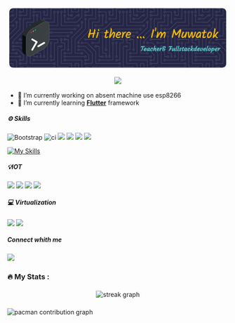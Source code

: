 <!-- ## Hi there 👋 -->

![muwatok project](img/github-header-image.png)

<!--
**imam-muwatok/imam-muwatok** is a ✨ _special_ ✨ repository because its `README.md` (this file) appears on your GitHub profile.

Here are some ideas to get you started:

- 🔭 I’m currently working on ...
- 🌱 I’m currently learning ...
- 👯 I’m looking to collaborate on ...
- 🤔 I’m looking for help with ...
- 💬 Ask me about ...
- 📫 How to reach me: ...
- 😄 Pronouns: ...
- ⚡ Fun fact: ...
-->

<div align="center">
  <img src="https://visitor-badge.laobi.icu/badge?page_id=imam-muwatok.imam-muwatok&"  />
</div>

- 🔭 I’m currently working on absent machine use esp8266
- 🌱 I’m currently learning [**Flutter**](https://flutter.dev/) framework

##### ⚙️ Skills
![Bootstrap](https://img.shields.io/badge/Bootstrap-563D7C?style=for-the-badge&logo=bootstrap&logoColor=white) ![ci](https://img.shields.io/badge/Codeigniter-EF4223?style=for-the-badge&logo=codeigniter&logoColor=white) ![](https://img.shields.io/badge/Laravel-FF2D20?style=for-the-badge&logo=laravel&logoColor=white) ![](https://img.shields.io/badge/Node%20js-339933?style=for-the-badge&logo=nodedotjs&logoColor=white) ![](https://img.shields.io/badge/React-20232A?style=for-the-badge&logo=react&logoColor=61DAFB) ![](https://img.shields.io/badge/Flutter-02569B?style=for-the-badge&logo=flutter&logoColor=white)

<!-- [![My Skills](https://skillicons.dev/icons?i=bootstrap,tailwind,laravel,react,nodejs,flutter,vite,mysql,sqlite&perline=3)](https://skillicons.dev) -->

<!-- ![](https://img.shields.io/badge/HTML5-E34F26?style=for-the-badge&logo=html5&logoColor=white) ![](https://img.shields.io/badge/CSS3-1572B6?style=for-the-badge&logo=css3&logoColor=white) ![](https://img.shields.io/badge/JavaScript-323330?style=for-the-badge&logo=javascript&logoColor=F7DF1E) ![](https://img.shields.io/badge/PHP-777BB4?style=for-the-badge&logo=php&logoColor=white)  -->

[![My Skills](https://skillicons.dev/icons?i=html,css,sass,javascript,php,cpp,dart,python,vite,mysql,sqlite&perline=3)](https://skillicons.dev)

<!-- ![](https://img.shields.io/badge/Python-FFD43B?style=for-the-badge&logo=python&logoColor=blue) -->
<!-- ![](https://img.shields.io/badge/C%2B%2B-00599C?style=for-the-badge&logo=c%2B%2B&logoColor=white) -->
<!-- ![](https://img.shields.io/badge/Dart-0175C2?style=for-the-badge&logo=dart&logoColor=white) -->

<!-- ##### OS
![](https://img.shields.io/badge/mac%20os-000000?style=for-the-badge&logo=apple&logoColor=white) 
![](https://img.shields.io/badge/Kali_Linux-557C94?style=for-the-badge&logo=kali-linux&logoColor=white)
![](https://img.shields.io/badge/Ubuntu-E95420?style=for-the-badge&logo=ubuntu&logoColor=white) -->



##### 💡IOT
![](https://img.shields.io/badge/Arduino-00979D?style=for-the-badge&logo=Arduino&logoColor=white) ![](https://img.shields.io/badge/espressif-E7352C?style=for-the-badge&logo=espressif&logoColor=white) ![](https://img.shields.io/badge/Raspberry%20Pi-A22846?style=for-the-badge&logo=Raspberry%20Pi&logoColor=white) ![](https://img.shields.io/badge/adafruit-000000?style=for-the-badge&logo=adafruit&logoColor=white)


##### 💻 Virtualization
![](https://img.shields.io/badge/VirtualBox-21416b?style=for-the-badge&logo=VirtualBox&logoColor=white) ![](https://img.shields.io/badge/Docker%20Compose-2496ED?style=for-the-badge&logo=docker&logoColor=white)

##### Connect whith me
![](https://img.shields.io/badge/LinkedIn-0077B5?style=for-the-badge&logo=linkedin&logoColor=white)


<!-- 
![welcome](https://media.giphy.com/media/v1.Y2lkPTc5MGI3NjExbG1tMWZlbmZqdGN4cjVmajEwanNuMnUzd2tpcHpmdGhjZWdzcHFzcyZlcD12MV9naWZzX3NlYXJjaCZjdD1n/xUPGGDNsLvqsBOhuU0/giphy.gif) -->

<!-- ![GitHub stats](https://github-readme-stats.vercel.app/api?username=imam-muwatok&show_icons=true&theme=tokyonight) -->

<h3 align="left">🔥   My Stats :</h3>

###

<div align="center">
  <img src="https://streak-stats.demolab.com?user=imam-muwatok&locale=en&mode=daily&theme=dark&hide_border=false&border_radius=5&order=3" height="220" alt="streak graph"  />
</div>

###

<!-- <img src="https://raw.githubusercontent.com/imam-muwatok/imam-muwatok/output/snake.svg" alt="Snake animation" /> -->

###

<picture>
  <source media="(prefers-color-scheme: dark)" srcset="https://raw.githubusercontent.com/imam-muwatok/imam-muwatok/output/pacman-contribution-graph-dark.svg">
  <source media="(prefers-color-scheme: light)" srcset="https://raw.githubusercontent.com/imam-muwatok/imam-muwatok/output/pacman-contribution-graph.svg">
  <img alt="pacman contribution graph" src="https://raw.githubusercontent.com/imam-muwatok/imam-muwatok/output/pacman-contribution-graph.svg">
</picture>

###
